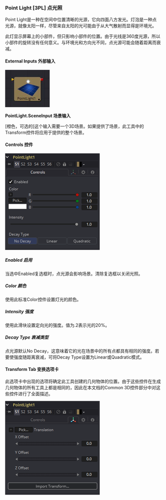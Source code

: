 ### Point Light [3PL] 点光照

Point Light是一种在空间中位置清晰的光源，它向四面八方发光。灯泡是一种点光源，就像太阳一样，尽管来自太阳的光可能由于从大气散射而显得是环境光。

此灯显示屏幕上的小部件，但只影响小部件的位置。由于光线是360度光源，所以小部件的旋转没有任何意义。与环境光和方向光不同，点光源可能会随着距离而衰减。

#### External Inputs 外部输入

 ![3PL_tile](images/3PL_tile.jpg)

**PointLight.SceneInput 场景输入** 

[橙色，可选的]这个输入需要一个3D场景。如果提供了场景，此工具中的Transform控件将应用于提供的整个场景。

#### Controls 控件

![3PL_Controls](images/3PL_Controls.png)

##### Enabled 启用

当选中Enabled复选框时，点光源会影响场景。清除复选框以关闭光照。

##### Color 颜色

使用此标准Color控件设置灯光的颜色。

##### Intensity 强度

使用此滑块设置定向光的强度。值为.2表示光的20%。

##### Decay Type 衰减类型

点光源默认No Decay，这意味着它的光在场景中的所有点都具有相同的强度。若要使强度随距离衰减，可将Decay Type设置为Linear或Quadratic模式。

#### Transform Tab 变换选项卡

此选项卡中出现的选项将确定此工具创建的几何物体的位置。由于这些控件在生成几何物体的所有工具上都是相同的，因此在本文档的Common 3D控件部分中对这些控件进行了全面描述。

![3PL_Transform](images/3PL_Transform.png)

